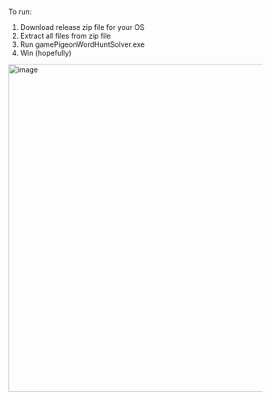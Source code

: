 To run:
1. Download release zip file for your OS
2. Extract all files from zip file
3. Run gamePigeonWordHuntSolver.exe
4. Win (hopefully)

<img width="874" height="650" alt="image" src="https://github.com/user-attachments/assets/23908cd0-035b-4c37-b4f3-9bdd9c171dd7" />
